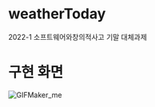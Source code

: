 # weatherToday
2022-1 소프트웨어와창의적사고 기말 대체과제

# 구현 화면

![GIFMaker_me](https://github.com/www-spam/weatherToday/assets/102578109/8409b927-c132-488c-b644-1facead49d47)
